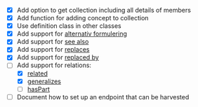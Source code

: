 - [x] Add option to get collection including all details of members
- [x] Add function for adding concept to collection
- [x] Use definition class in other classes
- [x] Add support for [alternativ formulering](https://doc.difi.no/data/begrep-skos-ap-no/#_begrep_alternativformulering)
- [x] Add support for [see also](https://doc.difi.no/data/begrep-skos-ap-no/#_begrep_seogs%C3%A5)
- [x] Add support for [replaces](https://doc.difi.no/data/begrep-skos-ap-no/#_begrep_erstatter)
- [x] Add support for [replaced by](https://doc.difi.no/data/begrep-skos-ap-no/#_begrep_erstattesav)
- [ ] Add support for relations:
  - [x] [related](https://doc.difi.no/data/begrep-skos-ap-no/#_begrep_assosiativrelasjon)
  - [x] [generalizes](https://doc.difi.no/data/begrep-skos-ap-no/#_begrep_generiskrelasjon)
  - [ ] [hasPart](https://doc.difi.no/data/begrep-skos-ap-no/#_begrep_partitivrelasjon)
- [ ] Document how to set up an endpoint that can be harvested
